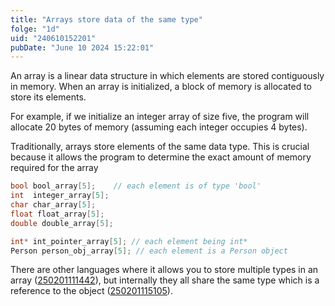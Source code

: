 ```yaml
---
title: "Arrays store data of the same type"
folge: "1d"
uid: "240610152201"
pubDate: "June 10 2024 15:22:01"
---
```


An array is a linear data structure in which elements are stored contiguously in memory. When an array is initialized, a block of memory is allocated to store its elements.

For example, if we initialize an integer array of size five, the program will allocate 20 bytes of memory (assuming each integer occupies 4 bytes).

Traditionally, arrays store elements of the same data type. This is crucial because it allows the program to determine the exact amount of memory required for the array

```c
bool bool_array[5];    // each element is of type 'bool'
int  integer_array[5];
char char_array[5];
float float_array[5];
double double_array[5];

int* int_pointer_array[5]; // each element being int*
Person person_obj_array[5]; // each element is a Person object
```

There are other languages where it allows you to store multiple types in an array ([250201111442](/note/250201111442)), but internally they all share the same type which is a reference to the object ([250201115105](/note/250201115105)).